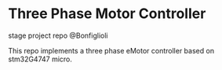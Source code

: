 # Three Phase Motor Controller

stage project repo @Bonfiglioli

This repo implements a three phase eMotor controller based on stm32G4747 micro.
